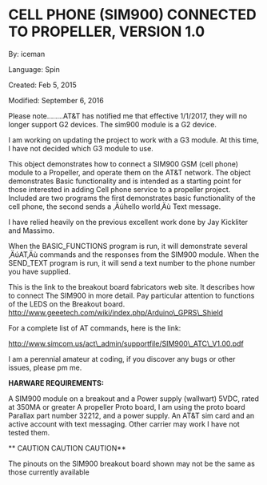 # CELL PHONE (SIM900) CONNECTED TO PROPELLER, VERSION 1.0

By: iceman

Language: Spin

Created: Feb 5, 2015

Modified: September 6, 2016

Please note........AT&T has notified me that effective 1/1/2017, they will no longer support G2 devices. The sim900 module is a G2 device.

I am working on updating the project to work with a G3 module. At this time, I have not decided which G3 module to use.

This object demonstrates how to connect a SIM900 GSM (cell phone) module to a Propeller, and operate them on the AT&T network. The object demonstrates Basic functionality and is intended as a starting point for those interested in adding Cell phone service to a propeller project. Included are two programs the first demonstrates basic functionality of the cell phone, the second sends a ‚Äúhello world‚Äù Text message. 

I have relied heavily on the previous excellent work done by Jay Kickliter and Massimo.

When the BASIC\_FUNCTIONS  program is run, it will demonstrate several ‚ÄúAT‚Äù commands and the responses from the SIM900 module. When the SEND\_TEXT program is run, it will send a text number to the phone number you have supplied.

This is the link to the breakout board fabricators web site. It describes how to connect The SIM900 in more detail. Pay particular attention to functions of the LEDS on the Breakout board.              http://www.geeetech.com/wiki/index.php/Arduino\_GPRS\_Shield

For a complete list of AT commands, here is the link:

http://www.simcom.us/act\_admin/supportfile/SIM900\_ATC\_V1.00.pdf

I am a perennial amateur at coding, if you discover any bugs or other issues, please pm me. 

**HARWARE REQUIREMENTS:**

A SIM900 module on a breakout and a Power supply (wallwart) 5VDC, rated at 350MA or greater A propeller Proto  board, I am using the proto board Parallax part number 32212, and a power supply. An AT&T sim card and an active account with text messaging.  Other carrier may work I have not tested them.

**  CAUTION CAUTION CAUTION**

The pinouts on the SIM900 breakout board shown may not be the same as those currently available
